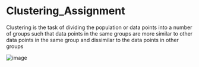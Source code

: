 # Clustering_Assignment

Clustering is the task of dividing the population or data points into a number of groups such that data points in the same groups are more similar to other data points in the same group and dissimilar to the data points in other groups

![image](https://github.com/Shaikh-Faisal-Aftab/Clustering_Assignment/assets/132913620/9e2f63bb-e2bc-4959-aa89-6730c0129614)
